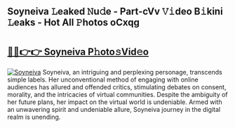 ## Soyneiva 𝙻eaked 𝙽u𝚍e - Part-cVv 𝚅𝚒deo B𝚒kini 𝙻eaks - Hot All 𝙿hotos oCxqg

# <h2><a href="http://ld2o47.urlbe.top/?page=Soyneiva">🔗🔗👉👉 Soyneiva P𝚑oto𝚜Vid𝚎o</a></h2>

[![Soyneiva](https://i.imgur.com/eBuTRDB.gif)](http://ld2o47.urlbe.top/?page=Soyneiva)
Soyneiva, an intriguing and perplexing personage, transcends simple labels. Her unconventional method of engaging with online audiences has allured and offended critics, stimulating debates on consent, morality, and the intricacies of virtual communities. Despite the ambiguity of her future plans, her impact on the virtual world is undeniable. Armed with an unwavering spirit and undeniable allure, Soyneiva journey in the digital realm is unending.
